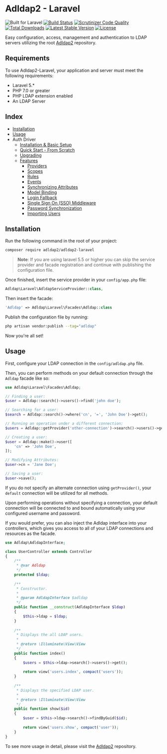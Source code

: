 # Adldap2 - Laravel

![Built for Laravel](https://img.shields.io/badge/Built_for-Laravel-green.svg?style=flat-square)
[![Build Status](https://img.shields.io/travis/Adldap2/Adldap2-Laravel.svg?style=flat-square)](https://travis-ci.org/Adldap2/Adldap2-Laravel)
[![Scrutinizer Code Quality](https://img.shields.io/scrutinizer/g/Adldap2/Adldap2-laravel/master.svg?style=flat-square)](https://scrutinizer-ci.com/g/Adldap2/Adldap2-laravel/?branch=master)
[![Total Downloads](https://img.shields.io/packagist/dt/adldap2/adldap2-laravel.svg?style=flat-square)](https://packagist.org/packages/adldap2/adldap2-laravel)
[![Latest Stable Version](https://img.shields.io/packagist/v/adldap2/adldap2-laravel.svg?style=flat-square)](https://packagist.org/packages/adldap2/adldap2-laravel)
[![License](https://img.shields.io/packagist/l/adldap2/adldap2-laravel.svg?style=flat-square)](https://packagist.org/packages/adldap2/adldap2-laravel)

Easy configuration, access, management and authentication to LDAP servers utilizing the root
[Adldap2](http://www.github.com/Adldap2/Adldap2) repository.

## Requirements

To use Adldap2-Laravel, your application and server must meet the following requirements:

- Laravel 5.*
- PHP 7.0 or greater
- PHP LDAP extension enabled
- An LDAP Server

## Index

* [Installation](#installation)
* [Usage](#usage)
* Auth Driver
  * [Installation & Basic Setup](docs/auth.md#installation)
  * [Quick Start - From Scratch](docs/quick-start.md)
  * [Upgrading](docs/auth.md#upgrading-from-3-to-4)
  * [Features](docs/auth.md#features)
    * [Providers](docs/auth.md#providers)
    * [Scopes](docs/auth.md#scopes)
    * [Rules](docs/auth.md#rules)
    * [Events](docs/auth.md#events)
    * [Synchronizing Attributes](docs/auth.md#syncing-attributes)
    * [Model Binding](docs/auth.md#model-binding)
    * [Login Fallback](docs/auth.md#fallback)
    * [Single Sign On (SSO) Middleware](docs/auth.md#middleware)
    * [Password Synchronization](docs/auth.md#password-synchronization)
    * [Importing Users](docs/importing.md)

## Installation

Run the following command in the root of your project:

```bash
composer require adldap2/adldap2-laravel
```

> **Note**: If you are using laravel 5.5 or higher you can skip the service provider
> and facade registration and continue with publishing the configuration file.

Once finished, insert the service provider in your `config/app.php` file:

```php
Adldap\Laravel\AdldapServiceProvider::class,
```

Then insert the facade:

```php
'Adldap' => Adldap\Laravel\Facades\Adldap::class
```

Publish the configuration file by running:

```bash
php artisan vendor:publish --tag="adldap"
```

Now you're all set!

## Usage

First, configure your LDAP connection in the `config/adldap.php` file.

Then, you can perform methods on your default connection through the `Adldap` facade like so:

```php
use Adldap\Laravel\Facades\Adldap;

// Finding a user:
$user = Adldap::search()->users()->find('john doe');

// Searching for a user:
$search = Adldap::search()->where('cn', '=', 'John Doe')->get();

// Running an operation under a different connection:
$users = Adldap::getProvider('other-connection')->search()->users()->get();

// Creating a user:
$user = Adldap::make()->user([
    'cn' => 'John Doe',
]);

// Modifying Attributes:
$user->cn = 'Jane Doe';

// Saving a user:
$user->save();
```

If you do not specify an alternate connection using `getProvider()`, your
`default` connection will be utilized for all methods.

Upon performing operations without specifying a connection, your default
connection will be connected to and bound automatically
using your configured username and password.

If you would prefer, you can also inject the Adldap interface into your controllers,
which gives you access to all of your LDAP connections and resources as the facade.

```php
use Adldap\AdldapInterface;

class UserController extends Controller
{
    /**
     * @var Adldap
     */
    protected $ldap;
    
    /**
     * Constructor.
     *
     * @param AdldapInterface $adldap
     */
    public function __construct(AdldapInterface $ldap)
    {
        $this->ldap = $ldap;
    }
    
    /**
     * Displays the all LDAP users.
     *
     * @return \Illuminate\View\View
     */
    public function index()
    {
        $users = $this->ldap->search()->users()->get();
        
        return view('users.index', compact('users'));
    }
    
    /**
     * Displays the specified LDAP user.
     *
     * @return \Illuminate\View\View
     */
    public function show($id)
    {
        $user = $this->ldap->search()->findByGuid($id);
        
        return view('users.show', compact('user'));
    }
}
```

To see more usage in detail, please visit the [Adldap2](http://github.com/Adldap2/Adldap2) repository.
